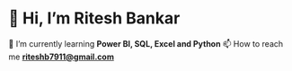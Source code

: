 # 👋 Hi, I’m Ritesh Bankar
 🌱 I’m currently learning **Power BI, SQL, Excel and Python**
📫 How to reach me **riteshb7911@gmail.com**

<!---
Riteshb7911/Riteshb7911 is a ✨ special ✨ repository because its `README.md` (this file) appears on your GitHub profile.
You can click the Preview link to take a look at your changes.
--->
